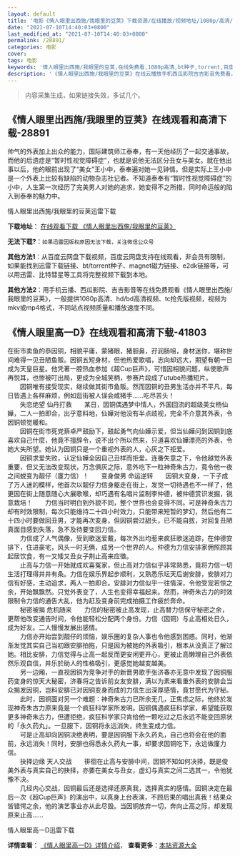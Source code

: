 ```yaml
---
layout: default
title: '电影《情人眼里出西施/我眼里的豆荚》下载资源/在线播放/视频地址/1080p/高清/蓝光'
date: "2021-07-10T14:40:03+0800"
last_modified_at: "2021-07-10T14:40:03+0800"
permalink: /28891/
categories: 电影
cover:
tags: 电影
keywords: '情人眼里出西施/我眼里的豆荚,在线免费看,1080p高清,bt种子,torrent,百度云盘,magnet,磁力链,迅雷下载资源'
description: '《情人眼里出西施/我眼里的豆荚》在线云播放手机西瓜影院吉吉影音免费看，1080p高清bd/hd未删减完整版和tc抢先枪版，mkv/mp4格式，附带bt/torrent种子、magnet/磁力链、百度云盘、网盘资源迅雷下载链接'
---
```


>内容采集生成，如果链接失效，多试几个。


## 《情人眼里出西施/我眼里的豆荚》在线观看和高清下载-28891

帅气的外表加上出众的能力，国际建筑师江泰奉，有一天他经历了一起交通事故，而他的后遗症是&ldquo;暂时性视觉障碍症”，也就是说他无法区分丑女与美女。就在他出事以后，他的眼前出现了“美女”王小中，泰奉遍对她一见钟情。但是实际上王小中是一个外表上比较有缺陷的动物杂志社记者。不知道泰奉有&ldquo;暂时性视觉障碍症”的小中，人生第一次经历了完美男人对她的追求，她变得不之所措，同时命运般的陷入到泰奉的魅力中。


情人眼里出西施/我眼里的豆荚迅雷下载

**下载地址**： [在线观看下载 《情人眼里出西施/我眼里的豆荚》](https://www.993dy.com//vod-detail-id-19697.html) 


**无法下载?**：`如果迅雷因版权原因无法下载，关注微信公众号 `

**其他方法1**：从百度云网盘下载视频，百度云网盘支持在线观看，非会员有限制，如果能找到迅雷下载链接、bt/torrent种子、magnet磁力链接、e2dk链接等，可以用迅雷、比特彗星等工具将完整视频下载到本地。

**其他方法2**：用手机云播、西瓜影院、吉吉影音等在线免费观看《情人眼里出西施/我眼里的豆荚》，一般提供1080p高清、hd/bd高清视频、tc抢先版视频，视频为mkv或mp4格式，不同站点视频质量和播放速度不同。


## 《情人眼里高一D》在线观看和高清下载-41803

在街市卖鱼的恭因铜，相貌平庸，蒙猪眼，猪胆鼻，孖润肠咀，身材迷你，堪称世间难得一见丑陋鱼贩。因铜五短身材，但他热爱歌唱，志向却远大，期望有朝一日成为天皇巨星。他凭著一腔热血参加《超Cup巨声》，可惜因相貌问题，纵使歌声再悦耳，也惨被叮出局，更成为全城笑柄，参赛片段成了utube热播短片。<br />　　因铜唯有接受现实，继续做其街市鱼贩。然而因铜的丑男生活亦并不平凡，每日皆遇上各样麻烦，例如逛街被人误会咸猪手&hellip;…吃尽苦头！<br />　　失恋绝望 仙丹打救　　某日，因铜偶遇梦中情人，外国回流的超级美女杨仙嬅，二人一拍即合，出乎意料地，仙嬅对他没有半点歧视，完全不介意其外表，令因铜顿觉暖和。<br />　　因铜在街市死党蔡卓严鼓励下，鼓起勇气向仙嬅示爱，但当仙嬅问到因铜到底喜欢自己什麼，他竟不擅辞令，说不出个所以然来，只道喜欢仙嬅漂亮的外表，令她大失所望。她认为因铜只是一个重视外表的人，心灰之下拒爱。<br />　　因铜求爱失败，认定仙嬅全因自己丑样而拒爱。连番失意之下，令他越觉外表重要，但又无法改变现状，万念俱灰之际，意外吃下一粒神奇朱古力，竟令他一夜之间蜕变为靓仔（廑力信）！　　变身俊男 命运逆转　　因铜大变身，一下子成了万人迷的模样，他首次以靓仔力信身躯走在街上，发觉一切待遇也不一样了，他更因在街上随意随心大展歌喉，却巧遇有名唱片监制李仲德，被仲德赏识发掘，锐意栽培！　　力信当时明白到外貌不同，整个世界也会变得不同。可是神奇朱古力却有时效限制，每次只能维持二十四小时效力，只能带来短暂的梦幻，然后他有二十四小时要做回丑男，才能再次变身，但因铜尝过甜头，已不能自拔，对回复丑陋真面目感到失落，急不及待要变回力信。<br />　　力信成了人气偶像，受到歌迷爱戴，每次外出均惹来疯狂歌迷追踪，在仲德安排下，住进豪宅，风头一时无俩，成另一个世界的人。仲德为力信安排家佣照顾其起居饮食，有一又矮又丑女子荆止高来应徵。<br />　　止高与力信一开始就成欢喜冤家，但止高对力信似乎非常熟悉，竟将力信一切生活打理得井井有条。力信在娱乐界起步顺利，又熟悉乐坛天后谢安腓，安腓对力信有好感，主动追求，两人一拍即合。安腓对力信似乎一往情深，令他受宠若惊之余，开始飘飘然。只觉外表变了，人生也变得幸福起来。然而，神奇朱古力的时效限制令力信的通告大乱，他为赶及变身前完成拍摄工作疲於奔命。<br />　　秘密被揭 危机随来　　力信的秘密被止高发现，止高替力信保守秘密之余，更帮他改变通告时间，令他能轻松分配两个身份。力信（因铜）与止高相处日久，成为好友。二人慢慢发展出感情。<br />　　力信亦开始尝到靓仔的烦恼，娱乐圈的复杂人事也令他感到困惑。同时，他渐渐发觉其实自己当初跟安腓拍拖，只是因为被她的外表吸引，根本从没真正了解过她。相比安腓，力信觉得与止高一起反而更安闲更开心，更被止高懒理自己外表依然乐观自信，并乐於助人的性格吸引，更感觉她越变越美。<br />　　另一边厢，一直视因铜为竞争对手的新晋男歌手张济春亦无意中发现了因铜服药变身的惊天大秘密，济春将之告诉前女友安腓，满以为素来看重外表的安腓会当众揭发因铜，岂料安腓已对因铜变身而成的力信生出深厚感情，竟甘愿代为守秘。<br />　　此时，因铜面对另一个难题：神奇朱古力已所余无几，正焦虑之际，他终於发现神奇朱古力原来竟是一个疯狂科学家所发明。因铜偶遇疯狂科学家，希望能获取更多神奇朱古力，但遭拒绝，疯狂科学家只肯给他一颗吃过之后永远不能变回原状的「永久药丸」。一旦服下，因铜将永远消失，终生变成力信。<br />　　可是止高却向因铜决绝表明，要是因铜服下永久药丸，自己也将会在他的面前，永远消失！同时，安腓也得悉永久药丸一事，却要求因铜吃下，永远做廑力信。<br />　　抉择边缘 天人交战　　徘徊在止高与安腓中间，因铜不知如何决择，既是俊美外表与真实自己的抉择，亦要在美女与丑女，虚幻与真实之间二选其一，令他犹豫不决。<br />　　几经内心交战，因铜最后还是选择还原真我，选择真实的感情。因铜决定在最后一次《超Cup巨声》的演出中，以真身上台表演，不顾后果的唱出真我！结果众皆错愕之余，他的演艺事业亦从此尽毁。当因铜放弃一切，奔向止高之际，却发现原来止高……


情人眼里高一D迅雷下载

**详情查看**： [《情人眼里高一D》详情介绍](/movie/41803/)， **查看更多**：[本站资源大全](/movie/t/all/)

